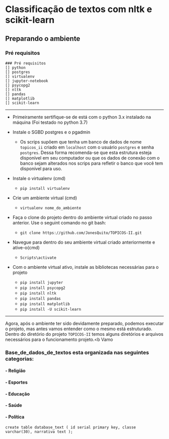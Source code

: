 # Classificação de textos com nltk e scikit-learn

## Preparando o ambiente

### Pré requisitos
	### Pré requisitos
	[] python
	[] postgres
	[] virtualenv
	[] jupyter-notebook
	[] psycopg2
	[] nltk
	[] pandas
	[] matplotlib
	[] scikit-learn
	
---
- Primeiramente sertifique-se de está com o python 3.x instalado na máquina (Foi testado no python 3.7)

- Instale o SGBD postgres e o pgadmin
	- Os scrips supôem que tenha um banco de dados de nome `topicos_ii` criado em `localhost` com o usuário `postgres` e senha `postgres`. Dessa forma recomenda-se que esta estrutura esteja disponível em seu computador ou que os dados de conexão com o banco sejam alterados nos scrips para refletir o banco que você tem disponível para uso.
	
- Instale o virtualenv (cmd)
	- `pip install virtualenv`
	
- Crie um ambiente virtual (cmd)
	- `virtualenv nome_do_ambiente`
	
- Faça o clone do projeto dentro do ambiente virtual criado no passo anterior. Use o seguint comando no git bash:
	- `git clone https://github.com/JonesQuito/TOPICOS-II.git`

- Navegue para dentro do seu ambiente virtual criado anteriormente e ative-o(cmd)
	- `Scripts\activate`

- Com o ambiente virtual ativo, instale as bibliotecas necessárias para o projeto
	- `pip install jupyter`
	- `pip install psycopg2`
	- `pip install nltk`
	- `pip install pandas`
	- `pip install matplotlib`
	- `pip install -U scikit-learn`

---
Agora, após o ambiente ter sido devidamente preparado, podemos executar o projeto, mas antes vamos entender como o mesmo está estruturado. Dentro do diretório do projeto `TOPICOS-II` temos alguns diretórios e arquivos necessários para o funcionamento projeto.<b Vamo


### Base_de_dados_de_textos esta organizada nas seguintes categorias:
#### - Religião
#### - Esportes
#### - Educação
#### - Saúde
#### - Política


`create table database_text
(
	id serial primary key,
	classe varchar(30),
	narrativa text
);`
